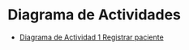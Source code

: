 # Diagrama de Actividades
* [Diagrama de Actividad 1 Registrar paciente](https://drive.google.com/file/d/11GG0cSXGesY4SLmoBbk3w7aDWdckBgUI/view?usp=sharing)
